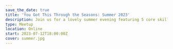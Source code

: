 ```yaml
---
save_the_date: true
title: 'You Got This Through the Seasons: Summer 2023'
description: Join us for a lovely summer evening featuring 5 core skills talks.
type: Meetup
location: Online
start: 2023-07-12T18:00:00Z
cover: summer.jpg
---
```

